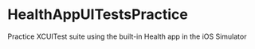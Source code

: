 # HealthAppUITestsPractice
Practice XCUITest suite using the built-in Health app in the iOS Simulator
